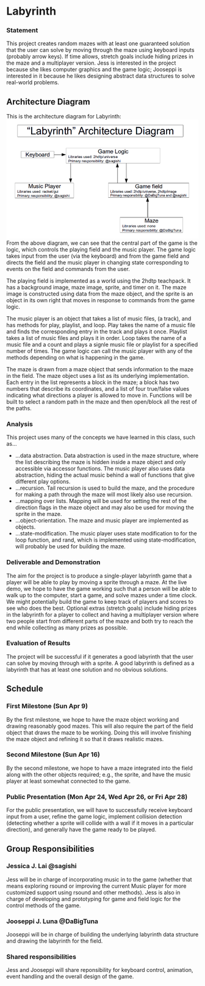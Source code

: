 # Labyrinth

### Statement
This project creates random mazes with at least one guaranteed solution that the user can solve by moving through the maze using keyboard inputs (probably arrow keys).  If time allows, stretch goals include hiding prizes in the maze and a multiplayer version.  Jess is interested in the project because she likes computer graphics and the game logic; Jooseppi is interested in it because he likes designing abstract data structures to solve real-world problems.

## Architecture Diagram
This is the architecture diagram for Labyrinth:
![architecture-diagram](/labyrinth-architecture-diagram-updated.png?raw=true "architecture-diagram")
From the above diagram, we can see that the central part of the game is the logic, which controls the playing field and the music player.  The game logic takes input from the user (via the keyboard) and from the game field and directs the field and the music player in changing state corresponding to events on the field and commands from the user.  

The playing field is implemented as a world using the 2hdtp teachpack.  It has a background image, maze image, sprite, and timer on it.  The maze image is constructed using data from the maze object, and the sprite is an object in its own right that moves in response to commands from the game logic.  

The music player is an object that takes a list of music files, (a track), and has methods for play, playlist, and loop.  Play takes the name of a music file and finds the corresponding entry in the track and plays it once.  Playlist takes a list of music files and plays it in order.  Loop takes the name of a music file and a count and plays a signle music file or playlist for a specified number of times.  The game logic can call the music player with any of the methods depending on what is happening in the game. 

The maze is drawn from a maze object that sends information to the maze in the field.  The maze object uses a list as its underlying implementation.  Each entry in the list represents a block in the maze; a block has two numbers that describe its coordinates, and a list of four true/false values indicating what directions a player is allowed to move in.  Functions will be built to select a random path in the maze and then open/block all the rest of the paths.  

### Analysis
This project uses many of the concepts we have learned in this class, such as...
- ...data abstraction.  Data abstraction is used in the maze structure, where the list describing the maze is hidden inside a maze object and only accessible via accessor functions.  The music player also uses data abstraction, hiding the actual music behind a wall of functions that give different play options.
- ...recursion.  Tail recursion is used to build the maze, and the procedure for making a path through the maze will most likely also use recursion.
- ...mapping over lists.  Mapping will be used for setting the rest of the direction flags in the maze object and may also be used for moving the sprite in the maze.
- ...object-orientation.  The maze and music player are implemented as objects.
- ...state-modification. The music player uses state modification to for the loop function, and rand, which is implemented using state-modification, will probably be used for building the maze.

### Deliverable and Demonstration
The aim for the project is to produce a single-player labyrinth game that a player will be able to play by moving a sprite through a maze.  At the live demo, we hope to have the game working such that a person will be able to walk up to the computer, start a game, and solve mazes under a time clock.  We might potentially build the game to keep track of players and scores to see who does the best.  Optional extras (stretch goals) include hiding prizes in the labyrinth for a player to collect and having a multiplayer version where two people start from different parts of the maze and both try to reach the end while collecting as many prizes as possible.

### Evaluation of Results
The project will be successful if it generates a good labyrinth that the user can solve by  moving through with a sprite.  A good labyrinth is defined as a labyrinth that has at least one solution and no obvious solutions.

## Schedule

### First Milestone (Sun Apr 9)
By the first milestone, we hope to have the maze object working and drawing reasonably good mazes.  This will also require the part of the field object that draws the maze to be working.  Doing this will involve finishing the maze object and refining it so that it draws realistic mazes.

### Second Milestone (Sun Apr 16)
By the second milestone, we hope to have a maze integrated into the field along with the other objects required; e.g., the sprite, and have the music player at least somewhat connected to the game.

### Public Presentation (Mon Apr 24, Wed Apr 26, or Fri Apr 28)
For the public presentation, we will have to successfully receive keyboard input from a user, refine the game logic, implement collision detection (detecting whether a sprite will collide with a wall if it moves in a particular direction), and generally have the game ready to be played. 

## Group Responsibilities

### Jessica J. Lai @sagishi
Jess will be in charge of incorporating music in to the game (whether that means exploring rsound or improving the current Music player for more customized support using rsound and other methods). Jess is also in charge of developing and prototyping for game and field logic for the control methods of the game. 

### Jooseppi J. Luna @DaBigTuna
Jooseppi will be in charge of building the underlying labyrinth data structure and drawing the labyrinth for the field.

### Shared responsibilities
Jess and Jooseppi will share reponsibility for keyboard control, animation, event handling and the overall design of the game.
